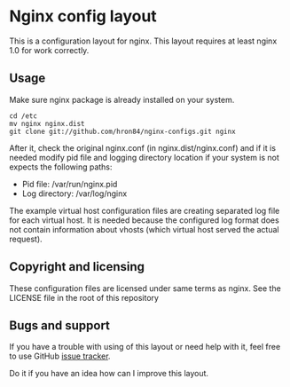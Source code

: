 Nginx config layout
===================

This is a configuration layout for nginx. This layout requires
at least nginx 1.0 for work correctly.

Usage
-----

Make sure nginx package is already installed on your system.

    cd /etc
    mv nginx nginx.dist
    git clone git://github.com/hron84/nginx-configs.git nginx

After it, check the original nginx.conf (in nginx.dist/nginx.conf) and
if it is needed modify pid file and logging directory location if your 
system is not expects the following paths:

 - Pid file: /var/run/nginx.pid
 - Log directory: /var/log/nginx

The example virtual host configuration files are creating separated log file
for each virtual host. It is needed because the configured log format does 
not contain information about vhosts (which virtual host served the actual 
request).

Copyright and licensing
-----------------------

These configuration files are licensed under same terms as
nginx. See the LICENSE file in the root of this repository

Bugs and support
----------------

If you have a trouble with using of this layout or need help
with it, feel free to use GitHub [issue tracker](https://github.com/hron84/nginx-configs/issues).

Do it if you have an idea how can I improve this layout.
